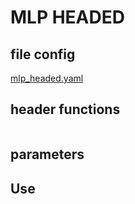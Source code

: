 # MLP HEADED
## file config
[mlp_headed.yaml](../Config/mlp_headed.yaml)

## header functions

~~~

~~~
## parameters


## Use
